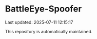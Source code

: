 # BattleEye-Spoofer

Last updated: 2025-07-11 12:15:17

This repository is automatically maintained.
